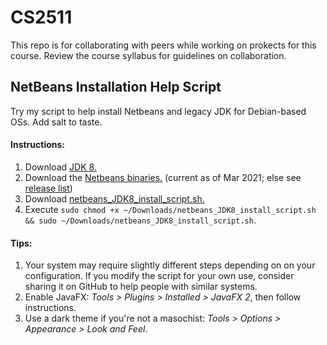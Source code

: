 # CS2511
This repo is for collaborating with peers while working on prokects for this course. Review the course syllabus for guidelines on collaboration.

## NetBeans Installation Help Script
Try my script to help install Netbeans and legacy JDK for Debian-based OSs.
Add salt to taste.
#### Instructions:
1. Download [JDK 8.](https://www.oracle.com/java/technologies/javase/javase-jdk8-downloads.html#license-lightbox)
2. Download the [Netbeans binaries.](https://netbeans.apache.org/download/nb123/nb123.html) (current as of Mar 2021; else see [release list](https://netbeans.apache.org/download/index.html))
3. Download [netbeans_JDK8_install_script.sh.](https://github.com/alex-haw/CS2511/blob/main/netbeans_JDK8_install_script.sh)
4. Execute `sudo chmod +x ~/Downloads/netbeans_JDK8_install_script.sh  && sudo ~/Downloads/netbeans_JDK8_install_script.sh`.
#### Tips: 
1. Your system may require slightly different steps depending on on your configuration. If you modify the script for your own use, consider sharing it on GitHub to help people with similar systems.
2. Enable JavaFX: *Tools > Plugins > Installed > JavaFX 2*, then follow instructions.
3. Use a dark theme if you're not a masochist: *Tools > Options > Appearance > Look and Feel*.

 
